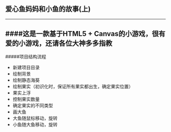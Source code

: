 ## 爱心鱼妈妈和小鱼的故事(上)  
-------
####这是一款基于HTML5 + Canvas的小游戏，很有爱的小游戏，还请各位大神多多指教
------
#####项目结构流程
- 新建项目目录
- 绘制背景
- 绘制静态海葵
- 绘制果实（初识化时，保证所有果实都出生，确定果实位置）
- 果实上浮
- 控制果实数量
- 确定果实的不同类型
- 画大鱼
- 大鱼随鼠标移动，旋转
- 小鱼随大鱼移动，旋转

